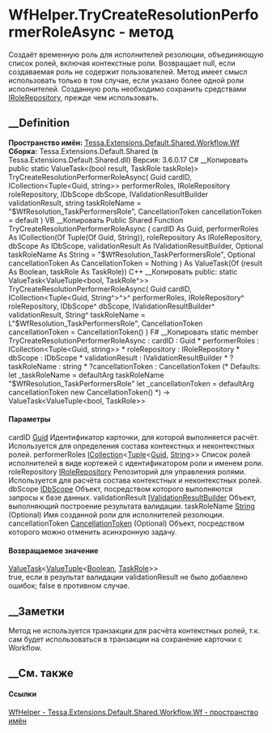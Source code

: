 # WfHelper.TryCreateResolutionPerformerRoleAsync - метод
Создаёт временную роль для исполнителей резолюции, объединяющую список ролей,
включая контекстные роли. Возвращает null, если создаваемая роль не содержит
пользователей. Метод имеет смысл использовать только в том случае, если
указано более одной роли исполнителей. Созданную роль необходимо сохранить
средствами [IRoleRepository](T_Tessa_Roles_IRoleRepository.htm), прежде чем
использовать.
## __Definition
 **Пространство имён:**
[Tessa.Extensions.Default.Shared.Workflow.Wf](N_Tessa_Extensions_Default_Shared_Workflow_Wf.htm)  
 **Сборка:** Tessa.Extensions.Default.Shared (в
Tessa.Extensions.Default.Shared.dll) Версия: 3.6.0.17
C# __Копировать
     public static ValueTask<(bool result, TaskRole taskRole)> TryCreateResolutionPerformerRoleAsync(
    	Guid cardID,
    	ICollection<Tuple<Guid, string>> performerRoles,
    	IRoleRepository roleRepository,
    	IDbScope dbScope,
    	IValidationResultBuilder validationResult,
    	string taskRoleName = "$WfResolution_TaskPerformersRole",
    	CancellationToken cancellationToken = default
    )
VB __Копировать
     Public Shared Function TryCreateResolutionPerformerRoleAsync ( 
    	cardID As Guid,
    	performerRoles As ICollection(Of Tuple(Of Guid, String)),
    	roleRepository As IRoleRepository,
    	dbScope As IDbScope,
    	validationResult As IValidationResultBuilder,
    	Optional taskRoleName As String = "$WfResolution_TaskPerformersRole",
    	Optional cancellationToken As CancellationToken = Nothing
    ) As ValueTask(Of (result As Boolean, taskRole As TaskRole))
C++ __Копировать
     public:
    static ValueTask<ValueTuple<bool, TaskRole^>> TryCreateResolutionPerformerRoleAsync(
    	Guid cardID, 
    	ICollection<Tuple<Guid, String^>^>^ performerRoles, 
    	IRoleRepository^ roleRepository, 
    	IDbScope^ dbScope, 
    	IValidationResultBuilder^ validationResult, 
    	String^ taskRoleName = L"$WfResolution_TaskPerformersRole", 
    	CancellationToken cancellationToken = CancellationToken()
    )
F# __Копировать
     static member TryCreateResolutionPerformerRoleAsync : 
            cardID : Guid * 
            performerRoles : ICollection<Tuple<Guid, string>> * 
            roleRepository : IRoleRepository * 
            dbScope : IDbScope * 
            validationResult : IValidationResultBuilder * 
            ?taskRoleName : string * 
            ?cancellationToken : CancellationToken 
    (* Defaults:
            let _taskRoleName = defaultArg taskRoleName "$WfResolution_TaskPerformersRole"
            let _cancellationToken = defaultArg cancellationToken new CancellationToken()
    *)
    -> ValueTask<ValueTuple<bool, TaskRole>> 
#### Параметры
cardID [Guid](https://learn.microsoft.com/dotnet/api/system.guid)
     Идентификатор карточки, для которой выполняется расчёт. Используется для определения состава контекстных и неконтекстных ролей. 
performerRoles
[ICollection](https://learn.microsoft.com/dotnet/api/system.collections.generic.icollection-1)<[Tuple](https://learn.microsoft.com/dotnet/api/system.tuple-2)<[Guid](https://learn.microsoft.com/dotnet/api/system.guid),
[String](https://learn.microsoft.com/dotnet/api/system.string)>>
     Список ролей исполнителей в виде кортежей с идентификатором роли и именем роли. 
roleRepository [IRoleRepository](T_Tessa_Roles_IRoleRepository.htm)
     Репозиторий для управления ролями. Используется для расчёта состава контекстных и неконтекстных ролей. 
dbScope [IDbScope](T_Tessa_Platform_Data_IDbScope.htm)
    Объект, посредством которого выполняются запросы к базе данных.
validationResult
[IValidationResultBuilder](T_Tessa_Platform_Validation_IValidationResultBuilder.htm)
    Объект, выполняющий построение результата валидации.
taskRoleName [String](https://learn.microsoft.com/dotnet/api/system.string)
(Optional)
    Имя созданной роли для исполнителей резолюции.
cancellationToken
[CancellationToken](https://learn.microsoft.com/dotnet/api/system.threading.cancellationtoken)
(Optional)
    Объект, посредством которого можно отменить асинхронную задачу.
#### Возвращаемое значение
[ValueTask](https://learn.microsoft.com/dotnet/api/system.threading.tasks.valuetask-1)<[ValueTuple](https://learn.microsoft.com/dotnet/api/system.valuetuple-2)<[Boolean](https://learn.microsoft.com/dotnet/api/system.boolean),
[TaskRole](T_Tessa_Roles_TaskRole.htm)>>  
true, если в результат валидации validationResult не было добавлено ошибок;
false в противном случае.
## __Заметки
Метод не используется транзакции для расчёта контекстных ролей, т.к. сам будет
использоваться в транзакции на сохранение карточки с Workflow.
## __См. также
#### Ссылки
[WfHelper - ](T_Tessa_Extensions_Default_Shared_Workflow_Wf_WfHelper.htm)
[Tessa.Extensions.Default.Shared.Workflow.Wf - пространство
имён](N_Tessa_Extensions_Default_Shared_Workflow_Wf.htm)
